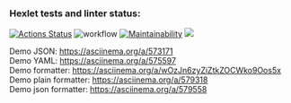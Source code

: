 ### Hexlet tests and linter status:
[![Actions Status](https://github.com/veb1994/java-project-71/workflows/hexlet-check/badge.svg)](https://github.com/veb1994/java-project-71/actions)
![workflow](https://github.com/veb1994/java-project-71/actions/workflows/main.yml/badge.svg)
[![Maintainability](https://api.codeclimate.com/v1/badges/258ef4ed577335cfff89/maintainability)](https://codeclimate.com/github/veb1994/java-project-71/maintainability)
<a href="https://codeclimate.com/github/veb1994/java-project-71/test_coverage"><img src="https://api.codeclimate.com/v1/badges/258ef4ed577335cfff89/test_coverage" /></a> <br />

Demo JSON: https://asciinema.org/a/573171 <br />
Demo YAML: https://asciinema.org/a/575597 <br />
Demo formatter: https://asciinema.org/a/wOzJn6zyZiZtkZOCWko9Oos5x <br />
Demo plain formatter: https://asciinema.org/a/579318 <br />
Demo json formatter: https://asciinema.org/a/579558
